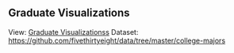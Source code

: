 ## Graduate Visualizations
View: [Graduate Visualizationss](https://lbyrne23.github.io/GraduateVisualizations/)
Dataset:  https://github.com/fivethirtyeight/data/tree/master/college-majors
